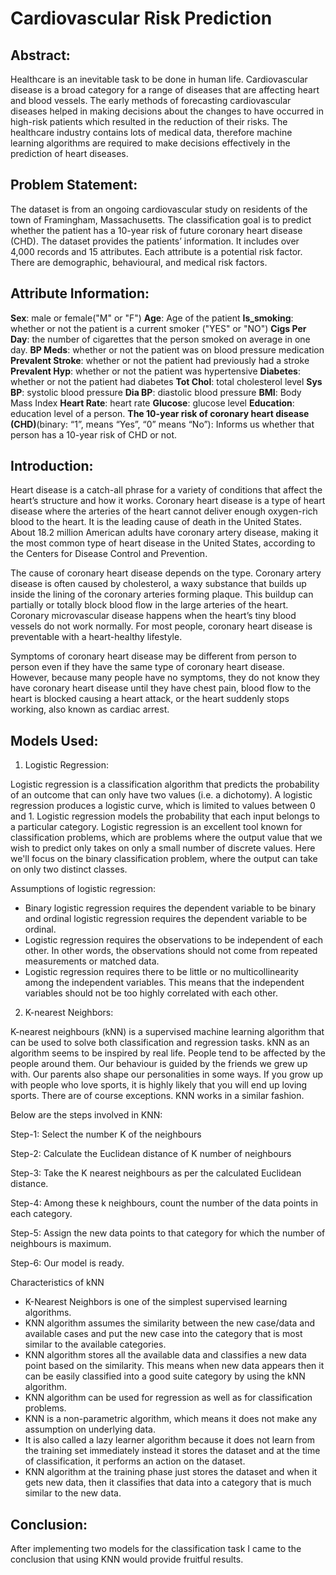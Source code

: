 # Cardiovascular Risk Prediction

## Abstract:

Healthcare is an inevitable task to be done in human life. Cardiovascular disease is a broad category for a range of diseases that are affecting heart and blood vessels. The early methods of forecasting cardiovascular diseases helped in making decisions about the changes to have occurred in high-risk patients which resulted in the reduction of their risks. The healthcare industry contains lots of medical data, therefore machine learning algorithms are required to make decisions effectively in the prediction of heart diseases.

## Problem Statement:

The dataset is from an ongoing cardiovascular study on residents of the town of Framingham, Massachusetts. The classification goal is to predict whether the patient has a 10-year risk of future coronary heart disease (CHD). The dataset provides the patients’ information. It includes over 4,000 records and 15 attributes. Each attribute is a potential risk factor. There are demographic, behavioural, and medical risk factors.

## Attribute Information:

**Sex**: male or female("M" or "F")
**Age**: Age of the patient
**Is_smoking**: whether or not the patient is a current smoker ("YES" or "NO")
**Cigs Per Day**: the number of cigarettes that the person smoked on average in one day.
**BP Meds**: whether or not the patient was on blood pressure medication 
**Prevalent Stroke**: whether or not the patient had previously had a stroke 
**Prevalent Hyp**: whether or not the patient was hypertensive
**Diabetes**: whether or not the patient had diabetes 
**Tot Chol**: total cholesterol level 
**Sys BP**: systolic blood pressure 
**Dia BP**: diastolic blood pressure
**BMI**: Body Mass Index
**Heart Rate**: heart rate
**Glucose**: glucose level
**Education**: education level of a person.
**The 10-year risk of coronary heart disease (CHD)**(binary: “1”, means “Yes”, “0” means “No”): Informs us whether that person has a 10-year risk of CHD or not.

## Introduction:

Heart disease is a catch-all phrase for a variety of conditions that affect the heart’s structure and how it works. Coronary heart disease is a type of heart disease where the arteries of the heart cannot deliver enough oxygen-rich blood to the heart. It is the leading cause of death in the United States. About 18.2 million American adults have coronary artery disease, making it the most common type of heart disease in the United States, according to the Centers for Disease Control and Prevention.

The cause of coronary heart disease depends on the type. Coronary artery disease is often caused by cholesterol, a waxy substance that builds up inside the lining of the coronary arteries forming plaque. This buildup can partially or totally block blood flow in the large arteries of the heart. Coronary microvascular disease happens when the heart’s tiny blood vessels do not work normally. For most people, coronary heart disease is preventable with a heart-healthy lifestyle.

Symptoms of coronary heart disease may be different from person to person even if they have the same type of coronary heart disease. However, because many people have no symptoms, they do not know they have coronary heart disease until they have chest pain, blood flow to the heart is blocked causing a heart attack, or the heart suddenly stops working, also known as cardiac arrest.

## Models Used: 

1. Logistic Regression:

Logistic regression is a classification algorithm that predicts the probability of an outcome that can only have two values (i.e. a dichotomy). A logistic regression produces a logistic curve, which is limited to values between 0 and 1. Logistic regression models the probability that each input belongs to a particular category. Logistic regression is an excellent tool known for classification problems, which are problems where the output value that we wish to predict only takes on only a small number of discrete values. Here we'll focus on the binary classification problem, where the output can take on only two distinct classes.

Assumptions of logistic regression:
* Binary logistic regression requires the dependent variable to be binary and ordinal logistic regression requires the dependent variable to be ordinal.
* Logistic regression requires the observations to be independent of each other.  In other words, the observations should not come from repeated measurements or matched data.
* Logistic regression requires there to be little or no multicollinearity among the independent variables.  This means that the independent variables should not be too highly correlated with each other. 

2. K-nearest Neighbors:

K-nearest neighbours (kNN) is a supervised machine learning algorithm that can be used to solve both classification and regression tasks. kNN as an algorithm seems to be inspired by real life. People tend to be affected by the people around them. Our behaviour is guided by the friends we grew up with. Our parents also shape our personalities in some ways. If you grow up with people who love sports, it is highly likely that you will end up loving sports. There are of course exceptions. KNN works in a similar fashion.


Below are the steps involved in KNN:

Step-1: Select the number K of the neighbours

Step-2: Calculate the Euclidean distance of K number of neighbours

Step-3: Take the K nearest neighbours as per the calculated Euclidean distance.

Step-4: Among these k neighbours, count the number of the data points in each category.

Step-5: Assign the new data points to that category for which the number of neighbours is maximum.

Step-6: Our model is ready.

Characteristics of kNN
* K-Nearest Neighbors is one of the simplest supervised learning algorithms.
* KNN algorithm assumes the similarity between the new case/data and available cases and put the new case into the category that is most similar to the     available categories.
* KNN algorithm stores all the available data and classifies a new data point based on the similarity. This means when new data appears then it can be     easily classified into a good suite category by using the kNN algorithm.
* KNN algorithm can be used for regression as well as for classification problems.
* KNN is a non-parametric algorithm, which means it does not make any assumption on underlying data.
* It is also called a lazy learner algorithm because it does not learn from the training set immediately instead it stores the dataset and at the time of   classification, it performs an action on the dataset.
* KNN algorithm at the training phase just stores the dataset and when it gets new data, then it classifies that data into a category that is much         similar to the new data.

## Conclusion:

After implementing two models for the classification task I came to the conclusion that using KNN would provide fruitful results.








